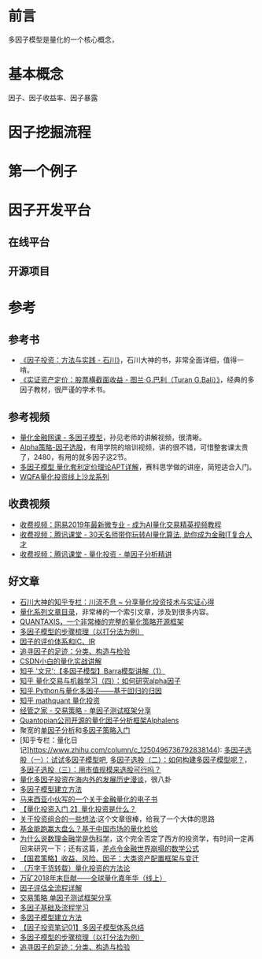 # 前言

多因子模型是量化的一个核心概念，

# 基本概念

因子、因子收益率、因子暴露

# 因子挖掘流程

# 第一个例子

# 因子开发平台

## 在线平台

## 开源项目



# 参考

## 参考书

- [《因子投资：方法与实践 - 石川》](https://book.douban.com/subject/35192979/)，石川大神的书，非常全面详细，值得一啃。
- [《实证资产定价：股票横截面收益 - 图兰·G.巴利（Turan G.Bali）》](https://book.douban.com/subject/34935112/)，经典的多因子教材，很严谨的学术书。

## 参考视频

- [量化金融网课 - 多因子模型](https://www.bilibili.com/video/BV1J7411F7ZX)，孙见老师的讲解视频，很清晰。
- [Alpha策略-因子选股](https://www.bilibili.com/video/BV1wE41147V7?p=11)，有用学院的培训视频，讲的很不错，可惜整套课太贵了，2480，有用的就多因子这2节。
- [多因子模型 量化套利定价理论APT详解](https://www.bilibili.com/video/BV1Xr4y1y7zT)，赛科思学做的讲座，简短适合入门。
- [WQFA量化投资线上沙龙系列](https://www.windquant.com/qntcloud/article?5f280c44-6935-466f-9447-e2ef71d4744d)

## 收费视频

- [收费视频：网易2019年最新微专业 - 成为AI量化交易精英视频教程](https://mooc.study.163.com/smartSpec/detail/1001491001.htm)
- [收费视频：腾讯课堂 - 30天名师带你玩转AI量化算法, 助你成为金融IT复合人才](https://ke.qq.com/course/455734)
- [收费视频：腾讯课堂 - 量化投资 - 单因子分析精讲](https://ke.qq.com/course/394206)

## 好文章
- [石川大神的知乎专栏：川流不息 ~ 分享量化投资技术与实证心得](https://www.zhihu.com/column/mitcshi)
- [量化系列文章目录](https://blog.csdn.net/qq_43382509/article/details/103021416)，非常棒的一个索引文章，涉及到很多内容。
- [QUANTAXIS，一个非常棒的完整的量化策略开源框架](https://doc.yutiansut.com/)
- [多因子模型的步骤梳理（以打分法为例）](https://www.shangmayuan.com/a/118d3cb632654637b7688a3a.html)
- [因子的评价体系和IC、IR](https://zhuanlan.zhihu.com/p/104503303)
- [追寻因子的足迹：分类、构造与检验](https://www.zybuluo.com/1007477689/note/1687530)
- [CSDN小白的量化实战讲解](https://blog.csdn.net/weixin_46274168/category_10967506.html)
- [知乎 '文兄':【多因子模型】Barra模型讲解（1）](https://zhuanlan.zhihu.com/p/27158854)
- [知乎 量化交易与机器学习（四）：如何研究alpha因子](https://zhuanlan.zhihu.com/p/326900791)
- [知乎 Python与量化多因子——基于回归的归因](https://zhuanlan.zhihu.com/p/119394083)
- [知乎 mathquant 量化投资](https://zhuanlan.zhihu.com/p/139315163)
- [经管之家 - 交易策略 - 单因子测试框架分享](https://bbs.pinggu.org/thread-6947014-1-1.html)
- [Quantopian公司开源的量化因子分析框架Alphalens](https://zhuanlan.zhihu.com/p/256324663)
- 聚宽的[单因子分析](https://mp.weixin.qq.com/s?__biz=MzI2ODAzNzQ0Mw==&mid=2650725493&idx=2&sn=b71e6487699b9e82f79754ce6aa180dd&scene=21#wechat_redirect)和[多因子策略入门](https://zhuanlan.zhihu.com/p/33558568)
- [知乎专栏：量化日记]https://www.zhihu.com/column/c_1250496736792838144): [多因子选股（一）：试试多因子模型吧](https://zhuanlan.zhihu.com/p/149541034), [多因子选股（二）：如何构建多因子模型呢？](https://zhuanlan.zhihu.com/p/151843552)，[多因子选股（三）：用市值规模来选股可行吗？](https://zhuanlan.zhihu.com/p/161706770)
- [量化多因子投资在海内外的发展历史漫谈](https://www.hsbc.com.cn/jade/focus/finance/multi-factor-history/)，很八卦
- [多因子模型建立方法](https://www.jianshu.com/p/d51e1881a50e)
- [马来西亚小伙写的一个关于金融量化的电子书](https://github.com/englianhu/data-analysis)
- [【量化投资入门 2】量化投资是什么？](https://zhuanlan.zhihu.com/p/55993709)
- [关于投资组合的一些想法](https://zhuanlan.zhihu.com/p/38088988):这个文章很棒，给我了一个大体的思路
- [基金能跑赢大盘么？基于中国市场的量化检验](https://mp.weixin.qq.com/s?__biz=MzA5NzM5Mjg4OQ==&mid=2451090835&idx=1&sn=d667f72c74902c714584eebe24f1fe4a&chksm=874d8c05b03a05136f3eefa6d3d8966cb0fc2f1a031facdde679f4430575ffc647ced994367a&mpshare=1&scene=1&srcid=1016k7kPe6rqwgobpgqrny2x#rd)
- [为什么说数理金融学是伪科学](https://zhuanlan.zhihu.com/p/58533802)，这个完全否定了西方的投资学，有时间一定再回来研究一下；还有这篇，[差点令金融世界崩塌的数学公式](https://zhuanlan.zhihu.com/p/29651409)
- [【国君策略】收益、风险、因子：大类资产配置框架与变迁](http://finance.eastmoney.com/a/201901161027775717.html)
- [（万字干货转载）量化投资的方法论](https://zhuanlan.zhihu.com/p/24425050)
- [万矿2018年末巨献——全球量化嘉年华（线上）](https://www.windquant.com/qntcloud/article?c54dfb26-f5d6-4566-8b04-aad6f1f3254e)
- [因子评估全流程详解](https://blog.csdn.net/hzp123123/article/details/105132189)
- [交易策略 单因子测试框架分享](https://bbs.pinggu.org/thread-6947014-1-1.html)
- [多因子基础及流程学习](https://www.joinquant.com/view/community/detail/ae7a9d66145d20732146caef58e4fc95)
- [多因子模型建立方法](https://www.jianshu.com/p/d51e1881a50e)
- [【因子投资笔记01】多因子模型体系总结](https://zhuanlan.zhihu.com/p/280711589)
- [多因子模型的步骤梳理（以打分法为例）](https://www.shangmayuan.com/a/118d3cb632654637b7688a3a.html)
- [追寻因子的足迹：分类、构造与检验](https://www.zybuluo.com/1007477689/note/1687530)

